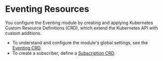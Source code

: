 # Eventing Resources

You configure the Eventing module by creating and applying Kubernetes Custom Resource Definitions (CRD), which extend the Kubernetes API with custom additions.

- To understand and configure the module's global settings, see the [Eventing CRD](eventing-cr.md).
- To create a subscriber, define a [Subscription CRD](subscription-cr.md).


